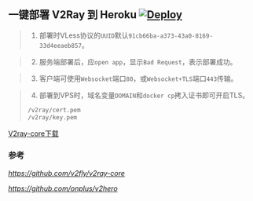 ## 一键部署 V2Ray 到 Heroku  [![Deploy](https://www.herokucdn.com/deploy/button.png)](https://heroku.com/deploy)

> 1. 部署时VLess协议的`UUID`默认`91cb66ba-a373-43a0-8169-33d4eeaeb857`。

> 2. 服务端部署后，应`open app`，显示`Bad Request`，表示部署成功。

> 3. 客户端可使用`Websocket`端口`80`，或`Websocket+TLS`端口`443`传输。

> 4. 部署到VPS时，域名变量`DOMAIN`和`docker cp`拷入证书即可开启TLS。
> ```sh
> /v2ray/cert.pem
> /v2ray/key.pem
> ```

[V2ray-core下载](https://github.com/apeiz/v2ray-heroku/releases/tag/v4.40.1)

### 参考 
*https://github.com/v2fly/v2ray-core*

*https://github.com/onplus/v2hero*
